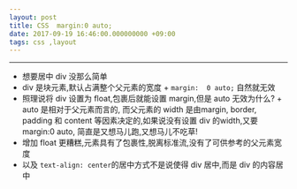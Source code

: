 ```yaml
---
layout: post
title: CSS  margin:0 auto;
date: 2017-09-19 16:46:00.000000000 +09:00
tags: css ,layout
---
```


***
+  想要居中 div 没那么简单
  +  div 是块元素,默认占满整个父元素的宽度
    +  `margin:  0 auto;` 自然就无效
  +  照理说将 div 设置为 float,包裹后就能设置 margin,但是 auto 无效为什么?
    +  auto 是相对于父元素而言的, 而父元素的 width 是由margin, border, padding 和 content 等因素决定的,如果说没有设置 div 的width,又要 margin:0 auto, 简直是又想马儿跑,又想马儿不吃草!
  +  增加 float 更糟糕,元素具有了包裹性,脱离标准流,没有了可供参考的父元素宽度
  + 以及 `text-align: center`的居中方式不是说使得 div 居中,而是 div 的内容居中
